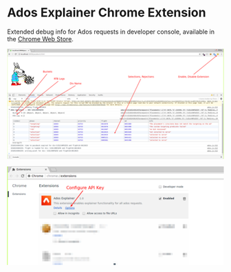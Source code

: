 # Ados Explainer Chrome Extension

Extended debug info for Ados requests in developer console, available in the
[Chrome Web Store][1].

![screenshot][2]

![screenshot][3]

[1]: https://chrome.google.com/webstore/detail/ados-explainer/cjcpfingpenhgejjgadihkmiaapoefbc
[2]: img/screenshot2.png
[3]: img/extensions.png
